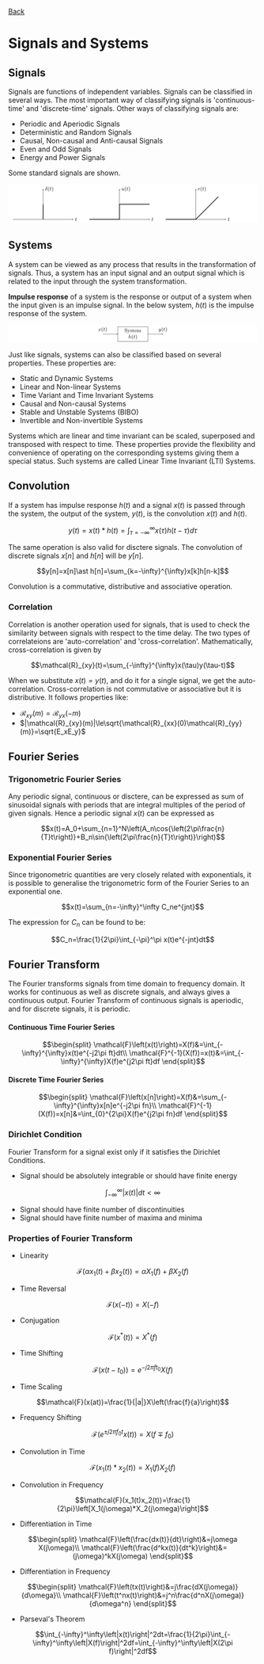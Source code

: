 [Back](../../contents.md)
# Signals and Systems
## Signals
Signals are functions of independent variables. Signals can be classified in several ways. The most important way of classifying signals is 'continuous-time' and 'discrete-time' signals. Other ways of classifying signals are:
- Periodic and Aperiodic Signals
- Deterministic and Random Signals
- Causal, Non-causal and Anti-causal Signals
- Even and Odd Signals
- Energy and Power Signals

Some standard signals are shown.

![standard_signals](standard_signals.svg)

## Systems
A system can be viewed as any process that results in the transformation of signals. Thus, a system has an input signal and an output signal which is related to the input through the system transformation.

**Impulse response** of a system is the response or output of a system when the input given is an impulse signal. In the below system, $h(t)$ is the impulse response of the system.

![system](system.svg)

Just like signals, systems can also be classified based on several properties. These properties are:
- Static and Dynamic Systems
- Linear and Non-linear Systems
- Time Variant and Time Invariant Systems
- Causal and Non-causal Systems
- Stable and Unstable Systems (BIBO)
- Invertible and Non-invertible Systems

Systems which are linear and time invariant can be scaled, superposed and transposed with respect to time. These properties provide the flexibility and convenience of operating on the corresponding systems giving them a special status. Such systems are called Linear Time Invariant (LTI) Systems.
## Convolution
If a system has impulse response $h(t)$ and a signal $x(t)$ is passed through the system, the output of the system, $y(t)$, is the convolution $x(t)$ and $h(t)$.

$$y(t)=x(t)\ast h(t)=\int_{\tau=-\infty}^{\infty}x(\tau)h(t-\tau)d\tau$$

The same operation is also valid for disctere signals. The convolution of discrete signals $x[n]$ and $h[n]$ will be $y[n]$.

$$y[n]=x[n]\ast h[n]=\sum_{k=-\infty}^{\infty}x[k]h[n-k]$$

Convolution is a commutative, distributive and associative operation.

### Correlation
Correlation is another operation used for signals, that is used to check the similarity between signals with respect to the time delay. The two types of correlateions are 'auto-correlation' and 'cross-correlation'. Mathematically, cross-correlation is given by

$$\mathcal{R}_{xy}(t)=\sum_{-\infty}^{\infty}x(\tau)y(\tau-t)$$

When we substitute $x(t)=y(t)$, and do it for a single signal, we get the auto-correlation. Cross-correlation is not commutative or associative but it is distributive. It follows properties like:
- $\mathcal{R}_{xy}(m)= \mathcal{R}_{yx}(-m)$
- $|\mathcal{R}_{xy}(m)|\le\sqrt{\mathcal{R}_{xx}(0)\mathcal{R}_{yy}(m)}=\sqrt{E_xE_y}$

## Fourier Series
### Trigonometric Fourier Series
Any periodic signal, continuous or disctere, can be expressed as sum of sinusoidal signals with periods that are integral multiples of the period of given signals. Hence a periodic signal $x(t)$ can be expressed as

$$x(t)=A_0+\sum_{n=1}^N\left(A_n\cos{\left(2\pi\frac{n}{T}t\right)}+B_n\sin{\left(2\pi\frac{n}{T}t\right)}\right)$$

### Exponential Fourier Series
Since trigonometric quantities are very closely related with exponentials, it is possible to generalise the trigonometric form of the Fourier Series to an exponential one.

$$x(t)=\sum_{n=-\infty}^\infty C_ne^{jnt}$$

The expression for $C_n$ can be found to be:

$$C_n=\frac{1}{2\pi}\int_{-\pi}^\pi x(t)e^{-jnt}dt$$

## Fourier Transform
The Fourier transforms signals from time domain to frequency domain. It works for continuous as well as discrete signals, and always gives a continuous output. Fourier Transform of continuous signals is aperiodic, and for discrete signals, it is periodic.

#### Continuous Time Fourier Series
$$\begin{split}
\mathcal{F}\left(x(t)\right)=X(f)&=\int_{-\infty}^{\infty}x(t)e^{-j2\pi ft}dt\\
\mathcal{F}^{-1}(X(f))=x(t)&=\int_{-\infty}^{\infty}X(f)e^{j2\pi ft}df
\end{split}$$

#### Discrete Time Fourier Series
$$\begin{split}
\mathcal{F}\left(x[n]\right)=X(f)&=\sum_{-\infty}^{\infty}x[n]e^{-j2\pi fn}\\
\mathcal{F}^{-1}(X(f))=x[n]&=\int_{0}^{2\pi}X(f)e^{j2\pi fn}df
\end{split}$$

### Dirichlet Condition
Fourier Transform for a signal exist only if it satisfies the Dirichlet Conditions.
- Signal should be absolutely integrable or should have finite energy

$$\int_{-\infty}^\infty|x(t)|dt<\infty$$

- Signal should have finite number of discontinuities
- Signal should have finite number of maxima and minima

### Properties of Fourier Transform
- Linearity

$$\mathcal{F}\left(\alpha x_1(t)+\beta x_2(t)\right)=\alpha X_1(f)+\beta X_2(f)$$

- Time Reversal

$$\mathcal{F}(x(-t))=X(-f)$$

- Conjugation

$$\mathcal{F}(x^\ast(t))=X^\ast(f)$$

- Time Shifting

$$\mathcal{F}(x(t-t_0))=e^{-j2\pi ft_0}X(f)$$

- Time Scaling

$$\mathcal{F}(x(at))=\frac{1}{|a|}X\left(\frac{f}{a}\right)$$

- Frequency Shifting

$$\mathcal{F}(e^{\pm j2\pi f_0t}x(t))=X(f\mp f_0)$$

- Convolution in Time

$$\mathcal{F}(x_1(t)*x_2(t))=X_1(f)X_2(f)$$

- Convolution in Frequency

$$\mathcal{F}(x_1(t)x_2(t))=\frac{1}{2\pi}\left[X_1(j\omega)*X_2(j\omega)\right]$$

- Differentiation in Time

$$\begin{split}
\mathcal{F}\left(\frac{dx(t)}{dt}\right)&=j\omega X(j\omega)\\
\mathcal{F}\left(\frac{d^kx(t)}{dt^k}\right)&=(j\omega)^kX(j\omega)
\end{split}$$

- Differentiation in Frequency

$$\begin{split}
\mathcal{F}\left(tx(t)\right)&=j\frac{dX(j\omega)}{d\omega}\\
\mathcal{F}\left(t^nx(t)\right)&=j^n\frac{d^nX(j\omega)}{d\omega^n}
\end{split}$$

- Parseval's Theorem

$$\int_{-\infty}^\infty\left|x(t)\right|^2dt=\frac{1}{2\pi}\int_{-\infty}^\infty\left|X(f)\right|^2df=\int_{-\infty}^\infty\left|X(2\pi f)\right|^2df$$
